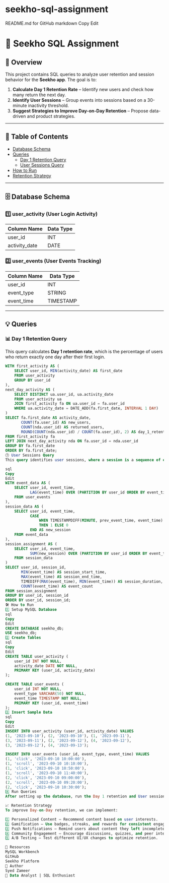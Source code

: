 # seekho-sql-assignment
README.md for GitHub
markdown
Copy
Edit
# 🚀 Seekho SQL Assignment

## 📌 Overview
This project contains SQL queries to analyze user retention and session behavior for the **Seekho app**. The goal is to:
1. **Calculate Day 1 Retention Rate** – Identify new users and check how many return the next day.
2. **Identify User Sessions** – Group events into sessions based on a 30-minute inactivity threshold.
3. **Suggest Strategies to Improve Day-on-Day Retention** – Propose data-driven and product strategies.

---

## 📂 Table of Contents
- [Database Schema](#-database-schema)
- [Queries](#-queries)
  - [Day 1 Retention Query](#-day-1-retention-query)
  - [User Sessions Query](#-user-sessions-query)
- [How to Run](#-how-to-run)
- [Retention Strategy](#-retention-strategy)

---

## 🗄️ Database Schema

### **1️⃣ user_activity (User Login Activity)**
| Column Name   | Data Type |
|--------------|-----------|
| user_id      | INT       |
| activity_date | DATE      |

### **2️⃣ user_events (User Events Tracking)**
| Column Name   | Data Type  |
|--------------|------------|
| user_id      | INT        |
| event_type   | STRING     |
| event_time   | TIMESTAMP  |

---

## 💡 Queries

### **📊 Day 1 Retention Query**
This query calculates **Day 1 retention rate**, which is the percentage of users who return exactly one day after their first login.

```sql
WITH first_activity AS (
    SELECT user_id, MIN(activity_date) AS first_date
    FROM user_activity
    GROUP BY user_id
),
next_day_activity AS (
    SELECT DISTINCT ua.user_id, ua.activity_date
    FROM user_activity ua
    JOIN first_activity fa ON ua.user_id = fa.user_id
    WHERE ua.activity_date = DATE_ADD(fa.first_date, INTERVAL 1 DAY)
)
SELECT fa.first_date AS activity_date,
       COUNT(fa.user_id) AS new_users,
       COUNT(nda.user_id) AS returned_users,
       ROUND(COUNT(nda.user_id) / COUNT(fa.user_id), 2) AS day_1_retention_rate
FROM first_activity fa
LEFT JOIN next_day_activity nda ON fa.user_id = nda.user_id
GROUP BY fa.first_date
ORDER BY fa.first_date;
🕒 User Sessions Query
This query identifies user sessions, where a session is a sequence of events occurring within 30 minutes of the previous event.

sql
Copy
Edit
WITH event_data AS (
    SELECT user_id, event_time,
           LAG(event_time) OVER (PARTITION BY user_id ORDER BY event_time) AS prev_event_time
    FROM user_events
),
session_data AS (
    SELECT user_id, event_time,
           CASE 
               WHEN TIMESTAMPDIFF(MINUTE, prev_event_time, event_time) > 30 OR prev_event_time IS NULL 
               THEN 1 ELSE 0 
           END AS new_session
    FROM event_data
),
session_assignment AS (
    SELECT user_id, event_time, 
           SUM(new_session) OVER (PARTITION BY user_id ORDER BY event_time) AS session_id
    FROM session_data
)
SELECT user_id, session_id, 
       MIN(event_time) AS session_start_time, 
       MAX(event_time) AS session_end_time, 
       TIMEDIFF(MAX(event_time), MIN(event_time)) AS session_duration,
       COUNT(event_time) AS event_count
FROM session_assignment
GROUP BY user_id, session_id
ORDER BY user_id, session_id;
🛠️ How to Run
1️⃣ Setup MySQL Database
sql
Copy
Edit
CREATE DATABASE seekho_db;
USE seekho_db;
2️⃣ Create Tables
sql
Copy
Edit
CREATE TABLE user_activity (
    user_id INT NOT NULL,
    activity_date DATE NOT NULL,
    PRIMARY KEY (user_id, activity_date)
);

CREATE TABLE user_events (
    user_id INT NOT NULL,
    event_type VARCHAR(50) NOT NULL,
    event_time TIMESTAMP NOT NULL,
    PRIMARY KEY (user_id, event_time)
);
3️⃣ Insert Sample Data
sql
Copy
Edit
INSERT INTO user_activity (user_id, activity_date) VALUES
(1, '2023-09-10'), (2, '2023-09-10'), (1, '2023-09-11'),
(3, '2023-09-11'), (2, '2023-09-12'), (4, '2023-09-12'),
(3, '2023-09-12'), (4, '2023-09-13');

INSERT INTO user_events (user_id, event_type, event_time) VALUES
(1, 'click', '2023-09-10 10:00:00'),
(1, 'scroll', '2023-09-10 10:10:00'),
(1, 'click', '2023-09-10 10:50:00'),
(1, 'scroll', '2023-09-10 11:40:00'),
(2, 'click', '2023-09-10 09:00:00'),
(2, 'scroll', '2023-09-10 09:20:00'),
(2, 'click', '2023-09-10 10:30:00');
4️⃣ Run Queries
After setting up the database, run the Day 1 retention and User sessions queries.

📈 Retention Strategy
To improve Day-on-Day retention, we can implement:

1️⃣ Personalized Content – Recommend content based on user interests.
2️⃣ Gamification – Use badges, streaks, and rewards for consistent engagement.
3️⃣ Push Notifications – Remind users about content they left incomplete.
4️⃣ Community Engagement – Encourage discussions, quizzes, and peer interactions.
5️⃣ A/B Testing – Test different UI/UX changes to optimize retention.

📎 Resources
MySQL Workbench
GitHub
Seekho Platform
👤 Author
Syed Zameer
🚀 Data Analyst | SQL Enthusiast

